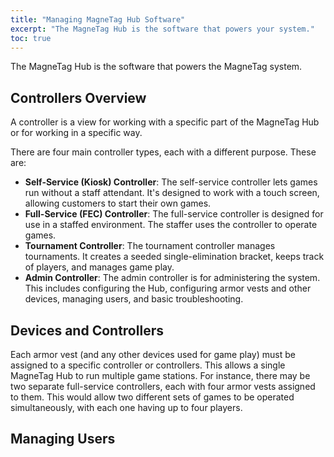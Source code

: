```yaml
---
title: "Managing MagneTag Hub Software"
excerpt: "The MagneTag Hub is the software that powers your system."
toc: true
---
```


The MagneTag Hub is the software that powers the MagneTag system.

## Controllers Overview

A controller is a view for working with a specific part of the MagneTag Hub or for working in a specific way.

There are four main controller types, each with a different purpose. These are:
* **Self-Service (Kiosk) Controller**: The self-service controller lets games run without a staff attendant. It's designed to work with a touch screen, allowing customers to start their own games.
* **Full-Service (FEC) Controller**: The full-service controller is designed for use in a staffed environment. The staffer uses the controller to operate games.
* **Tournament Controller**: The tournament controller manages tournaments. It creates a seeded single-elimination bracket, keeps track of players, and manages game play.
* **Admin Controller**: The admin controller is for administering the system. This includes configuring the Hub, configuring armor vests and other devices, managing users, and basic troubleshooting.

## Devices and Controllers

Each armor vest (and any other devices used for game play) must be assigned to a specific controller or controllers. This allows a single MagneTag Hub to run multiple game stations. For instance, there may be two separate full-service controllers, each with four armor vests assigned to them. This would allow two different sets of games to be operated simultaneously, with each one having up to four players.

## Managing Users

